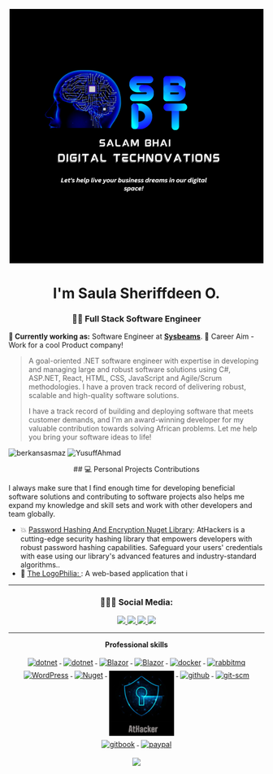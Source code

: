 <p align="center">
    <img src="assets/header.png" alt="SBDT" height="500" width="500">
</p>
                  
<h1 align="center">  I'm Saula Sheriffdeen O.</h1>
<h3 align="center"> 👨‍💻 Full Stack Software Engineer</h3>

**💼 Currently working as:** Software Engineer at <a href="https://sysbeams.com/" target="_blank"><b>Sysbeams</b></a>.
🦸 Career Aim - Work for a cool Product company! 

> A goal-oriented .NET software engineer with expertise in developing and managing large and robust 
software solutions using C#, ASP.NET, React, HTML, CSS, JavaScript and Agile/Scrum methodologies. I have a proven track record of delivering 
robust, scalable and high-quality software solutions. 
>
> I have a track record of building and deploying software that meets customer demands, and I'm an award-winning developer for my 
valuable contribution towards solving African problems. Let me help you 
bring your software ideas to life!

<p align="left">
<img src="https://github-readme-stats.vercel.app/api/top-langs/?username=SalamBhai&layout=compact&theme=tokyonight&count_private=true" alt="berkansasmaz" height="160" />
<img src="https://github-readme-stats.vercel.app/api?username=SalamBhai&show_icons=true&theme=tokyonight&count_private=true" alt="YusuffAhmad" height="160" />
</p>

<p align="center">
## 💻 Personal Projects Contributions

I always make sure that I find enough time for developing beneficial software solutions and contributing to software projects also helps me expand my knowledge and skill sets and work with other developers and team globally.

- 💥 [Password Hashing And Encryption Nuget Library](https://github.com/SalamBhai/AtHackers): AtHackers is a cutting-edge security hashing library that empowers developers with robust password hashing capabilities. Safeguard your users' credentials with ease using our library's advanced features and industry-standard algorithms..
- 🛒 [The LogoPhilia: ](https://github.com/SalamBhai/LogoPhilia): A web-based application that i

</p>

<hr />

<h3 align="center"> 👨🏻‍💻 Social Media: </h4>
<p align="center"> 
 <a href="https://web.twitter.com/bhai_tweet" alt="Sheriffdeen's twitter">
   <img src="https://img.shields.io/badge/-@SaulaSheriffdeen-%231DA1F2?style=flat-square&logo=twitter&logoColor=ffffff" />
 </a>
 <a href="https://github.com/SalamBhai" alt="Saula Sheriffdeen">
   <img src="https://img.shields.io/badge/-@SaulaSheriffdeen-%23181717?style=flat-square&logo=github" />
 </a>
 <a href="https://www.linkedin.com/in/saula-sheriffdeen-a86373238/" alt="mukesh's linkedin">
   <img src="https://img.shields.io/badge/-@SaulaSheriffdeen-blue?style=flat-square&logo=Linkedin&logoColor=white&link=https://www.linkedin.com/in/yusuff-ahmad-o-a27233238/" />
 </a>
 <a>
   <img src="https://komarev.com/ghpvc/?username=SalamBhai&color=ff69b4&style=flat-square" />
 </a>
</p>

<hr />


<p align="center"> 
 <strong>
  Professional skills
  </strong>
</p>

<p align="center">
  <a href="https://dotnet.microsoft.com/">
    <img src="https://www.vectorlogo.zone/logos/dotnet/dotnet-ar21.svg" alt="dotnet" style="vertical-align:top; margin:4px;">
  </a>
  <a href="https://dotnet.microsoft.com/">
    <img src="https://upload.wikimedia.org/wikipedia/commons/e/ee/.NET_Core_Logo.svg" height="60px" alt="dotnet" style="vertical-align:top; margin:4px;">
  </a>
  <a href="https://dotnet.microsoft.com/apps/aspnet/web-apps/blazor">
    <img src="https://upload.wikimedia.org/wikipedia/commons/d/d0/Blazor.png" alt="Blazor" height="60px" style="vertical-align:top; margin:4px">
  </a>
   <a href="https://dotnet.microsoft.com/apps/aspnet/web-apps/blazor">
    <img src="https://www.vectorlogo.zone/logos/microsoft_azure/microsoft_azure-ar21.svg" alt="Blazor" height="60px" style="vertical-align:top; margin:4px">
  </a>
 
  <a href="https://hub.docker.com/">
    <img src="https://www.vectorlogo.zone/logos/docker/docker-ar21.svg" alt="docker" style="vertical-align:top; margin:4px">
  </a>
   <a href="https://www.rabbitmq.com">
    <img src="https://www.vectorlogo.zone/logos/rabbitmq/rabbitmq-ar21.svg" alt="rabbitmq" style="vertical-align:top; margin:4px">
  </a>
   <a href="https://wordpress.com">
    <img src="https://www.vectorlogo.zone/logos/wordpress/wordpress-ar21.svg" alt="WordPress" style="vertical-align:top; margin:4px">
  </a>
   <a href="https://www.nuget.org">
    <img src="https://www.vectorlogo.zone/logos/nuget/nuget-ar21.svg" alt="Nuget" style="vertical-align:top; margin:4px">
  </a>
   <a href="https://www.nuget.org/packages/AtHackers">
    <img src="https://github.com/SalamBhai/AtHackers/blob/master/assets/AtHackers.png" alt="AtHacker" style="vertical-align:top; margin:4px">
  </a>
  <a href="https://www.github.com">
    <img src="https://www.vectorlogo.zone/logos/github/github-ar21.svg" alt="github" style="vertical-align:top; margin:4px">
  </a>
  <a href="https://www.git.com">
    <img src="https://www.vectorlogo.zone/logos/git-scm/git-scm-ar21.svg" alt="git-scm" style="vertical-align:top; margin:4px">
  </a>
   <a href="https://www.gitbook.com">
    <img src="https://www.vectorlogo.zone/logos/gitbook/gitbook-ar21.svg" alt="gitbook" style="vertical-align:top; margin:4px">
  </a>
   <a href="https://www.gitbook.com">
    <img src="https://www.vectorlogo.zone/logos/paypal/paypal-ar21.svg" alt="paypal" style="vertical-align:top; margin:4px">
  </a>
</p>

<p align="center">
<img src="https://streak-stats.demolab.com?user=SalamBhai&theme=dark" />
</p>

